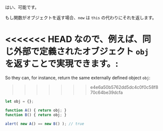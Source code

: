 はい、可能です。

もし関数がオブジェクトを返す場合、`new` は `this` の代わりにそれを返します。

<<<<<<< HEAD
なので、例えば、同じ外部で定義されたオブジェクト `obj` を返すことで実現できます。:
=======
So they can, for instance, return the same externally defined object `obj`:
>>>>>>> e4e6a50b5762dd5dc4c0f0c58f870c64be39dcfa

```js run no-beautify
let obj = {};

function A() { return obj; }
function B() { return obj; }

alert( new A() == new B() ); // true
```
